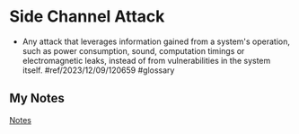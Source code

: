 # Side Channel Attack
- Any attack that leverages information gained from a system's operation, such as power consumption, sound, computation timings or electromagnetic leaks, instead of from vulnerabilities in the system itself. #ref/2023/12/09/120659 #glossary
## My Notes
[Notes](mynotes/side-channel-attack-notes.md)

